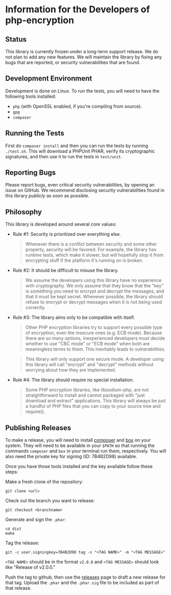 Information for the Developers of php-encryption
=================================================

Status
-------

This library is currently frozen under a long-term support release. We do not
plan to add any new features. We will maintain the library by fixing any bugs
that are reported, or security vulnerabilities that are found.

Development Environment
------------------------

Development is done on Linux. To run the tests, you will need to have the
following tools installed:

- `php` (with OpenSSL enabled, if you're compiling from source).
- `gpg`
- `composer`

Running the Tests
------------------

First do `composer install` and then you can run the tests by running
`./test.sh`. This will download a PHPUnit PHAR, verify its cryptographic
signatures, and then use it to run the tests in `test/unit`.

Reporting Bugs
---------------

Please report bugs, even critical security vulnerabilities, by opening an issue
on GitHub. We recommend disclosing security vulnerabilities found in this
library *publicly* as soon as possible.

Philosophy
-----------

This library is developed around several core values:

- Rule #1: Security is prioritized over everything else.

    > Whenever there is a conflict between security and some other property,
    > security will be favored. For example, the library has runtime tests,
    > which make it slower, but will hopefully stop it from encrypting stuff
    > if the platform it's running on is broken.

- Rule #2: It should be difficult to misuse the library.

    > We assume the developers using this library have no experience with
    > cryptography. We only assume that they know that the "key" is something
    > you need to encrypt and decrypt the messages, and that it must be kept
    > secret. Whenever possible, the library should refuse to encrypt or decrypt
    > messages when it is not being used correctly.

- Rule #3: The library aims only to be compatible with itself.

    > Other PHP encryption libraries try to support every possible type of
    > encryption, even the insecure ones (e.g. ECB mode). Because there are so
    > many options, inexperienced developers must decide whether to use "CBC
    > mode" or "ECB mode" when both are meaningless terms to them. This
    > inevitably leads to vulnerabilities.

    > This library will only support one secure mode. A developer using this
    > library will call "encrypt" and "decrypt" methods without worrying about
    > how they are implemented.

- Rule #4: The library should require no special installation.

    > Some PHP encryption libraries, like libsodium-php, are not straightforward
    > to install and cannot packaged with "just download and extract"
    > applications. This library will always be just a handful of PHP files that
    > you can copy to your source tree and require().

Publishing Releases
--------------------

To make a release, you will need to install [composer](https://getcomposer.org/)
and [box](https://github.com/box-project/box2) on your system. They will need to
be available in your `$PATH` so that running the commands `composer` and `box`
in your terminal run them, respectively. You will also need the private key for
signing (ID: 7B4B2D98) available.

Once you have those tools installed and the key available follow these steps:

Make a fresh clone of the repository:

```
git clone <url>
```

Check out the branch you want to release:

```
git checkout <branchname>
```

Generate and sign the `.phar`:

```
cd dist
make
```

Tag the release:

```
git -c user.signingkey=7B4B2D98 tag -s "<TAG NAME>" -m "<TAG MESSAGE>"
```

`<TAG NAME>` should be in the format `v2.0.0` and `<TAG MESSAGE>` should look
like "Release of v2.0.0."

Push the tag to github, then use the
[releases](https://github.com/defuse/php-encryption/releases) page to draft
a new release for that tag. Upload the `.phar` and the `.phar.sig` file to be
included as part of that release.
